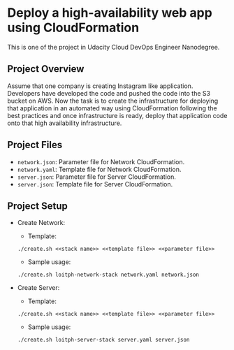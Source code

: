 # Deploy a high-availability web app using CloudFormation
This is one of the project in Udacity Cloud DevOps Engineer Nanodegree.

## Project Overview
Assume that one company is creating Instagram like application. Developers have developed the code and pushed the code into the S3 bucket on AWS. Now the task is to create the infrastructure for deploying that application in an automated way using CloudFormation following the best practices and once infrastructure is ready, deploy that application code onto that high availability infrastructure.

## Project Files

- `network.json`: Parameter file for Network CloudFormation.
- `network.yaml`: Template file for Network CloudFormation.
- `server.json`: Parameter file for Server CloudFormation.
- `server.json`: Template file for Server CloudFormation.

## Project Setup

- Create Network:
  + Template:
  ```
  ./create.sh <<stack name>> <<template file>> <<parameter file>>
  ```
  + Sample usage:
  ```
  ./create.sh loitph-network-stack network.yaml network.json
  ```

- Create Server:
  + Template:
  ```
  ./create.sh <<stack name>> <<template file>> <<parameter file>>
  ```
  + Sample usage:
  ```
  ./create.sh loitph-server-stack server.yaml server.json
  ```